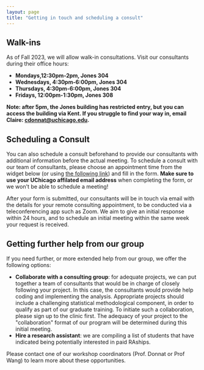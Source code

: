 ```yaml
---
layout: page
title: "Getting in touch and scheduling a consult"
---
```


## Walk-ins

As of Fall 2023, we will allow walk-in consultations. Visit our consultants during their office hours:
+ __Mondays,12:30pm-2pm, Jones 304__ 
+ __Wednesdays, 4:30pm-6:00pm, Jones 304__
+ __Thursdays, 4:30pm-6:00pm, Jones 304__  
+ __Fridays, 12:00pm-1:30pm, Jones 308__ 

__Note: after 5pm, the Jones building has restricted entry, but you can access the building via Kent. If you struggle to find your way in, email Claire: cdonnat@uchicago.edu.__





## Scheduling a Consult 

You can also schedule a consult beforehand to provide our consultants with additional information before the actual meeting. To schedule a consult with our team of consultants, please choose an appointment time from the widget below (or using [the following link](https://appt.link/stats-consultings-meetings-bg7fl48m/60-minute-meeting)) and fill in the form. __Make sure to use your UChicago affilated email address__ when completing the form, or we won't be able to schedule a meeting! 


After your form is submitted, our consultants will be in touch via email with the details for your remote consulting appointment, to be conducted via a teleconferencing app such as Zoom. We aim to give an initial response within 24 hours, and to schedule an initial meeting within the same week your request is received.

<script async defer src="https://js.appointlet.com/"></script>
<link href="https://js.appointlet.com/styles.css" rel="stylesheet">
<div class="appointlet-inline" data-appointlet-inline="https://appt.link/stats-consultings-meetings-bg7fl48m"></div>







## Getting further help from our group

If you need further, or more extended help from our group, we offer the following options:
+ __Collaborate with a consulting group__: for adequate projects, we can put together a team of consultants that would be in charge of closely following your project. In this case, the consultants would provide help coding and implementing the analysis. Appropriate projects should include a challenging statistical methodological component, in order to qualify as part of our graduate training. To initiate such a collaboration, please sign up to the clinic first. The adequacy of your project to the "collaboration" format of our program will be determined during this initial meeting.
+ __Hire a research assistant__: we are compiling a list of students that have indicated being potentially interested in paid RAships. 


Please contact one of our workshop coordinators (Prof. Donnat or Prof Wang) to learn more about these opportunities.






